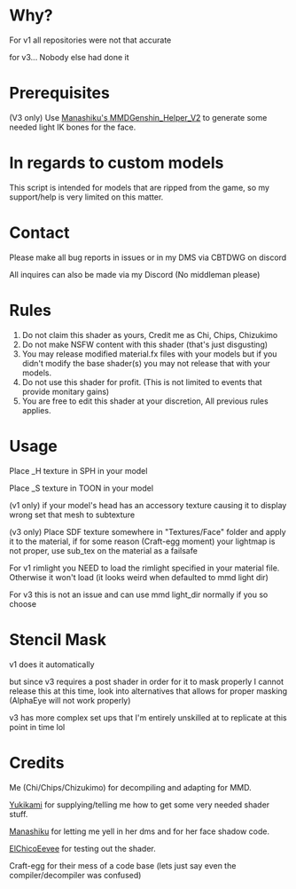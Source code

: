 # Why?

For v1 all repositories were not that accurate

for v3... Nobody else had done it

# Prerequisites 

(V3 only) Use [Manashiku's MMDGenshin_Helper_V2](https://github.com/Manashiku/MMDGenshin/releases) to generate some needed light IK bones for the face.

# In regards to custom models

This script is intended for models that are ripped from the game, so my support/help is very limited on this matter.

# Contact

Please make all bug reports in issues or in my DMS via CBTDWG on discord

All inquires can also be made via my Discord (No middleman please)

# Rules

1. Do not claim this shader as yours, Credit me as Chi, Chips, Chizukimo
2. Do not make NSFW content with this shader (that's just disgusting)
3. You may release modified material.fx files with your models but if you didn't modify the base shader(s) you may not release that with your models.
4. Do not use this shader for profit. (This is not limited to events that provide monitary gains)
5. You are free to edit this shader at your discretion, All previous rules applies.

# Usage

Place _H texture in SPH in your model

Place _S texture in TOON in your model

(v1 only) if your model's head has an accessory texture causing it to display wrong set that mesh to subtexture

(v3 only) Place SDF texture somewhere in "Textures/Face" folder and apply it to the material, if for some reason (Craft-egg moment) your lightmap is not proper, use sub_tex on the material as a failsafe

For v1 rimlight you NEED to load the rimlight specified in your material file. Otherwise it won't load (it looks weird when defaulted to mmd light dir)

For v3 this is not an issue and can use mmd light_dir normally if you so choose

# Stencil Mask

v1 does it automatically

but since v3 requires a post shader in order for it to mask properly I cannot release this at this time, look into alternatives that allows for proper masking (AlphaEye will not work properly)

v3 has more complex set ups that I'm entirely unskilled at to replicate at this point in time lol


# Credits

Me (Chi/Chips/Chizukimo) for decompiling and adapting for MMD.

[Yukikami](https://twitter.com/Yukikami_Kris) for supplying/telling me how to get some very needed shader stuff.

[Manashiku](https://github.com/Manashiku) for letting me yell in her dms and for her face shadow code.

[ElChicoEevee](https://twitter.com/ElChicoEevee) for testing out the shader.

Craft-egg for their mess of a code base (lets just say even the compiler/decompiler was confused)
